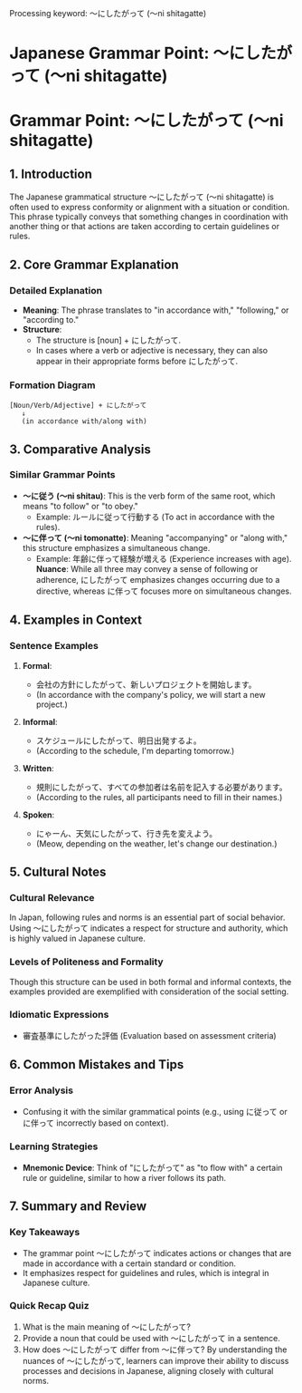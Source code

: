 Processing keyword: ～にしたがって (〜ni shitagatte)
# Japanese Grammar Point: ～にしたがって (〜ni shitagatte)
# Grammar Point: ～にしたがって (〜ni shitagatte)
## 1. Introduction
The Japanese grammatical structure ～にしたがって (〜ni shitagatte) is often used to express conformity or alignment with a situation or condition. This phrase typically conveys that something changes in coordination with another thing or that actions are taken according to certain guidelines or rules.
## 2. Core Grammar Explanation
### Detailed Explanation
- **Meaning**: The phrase translates to "in accordance with," "following," or "according to."
- **Structure**: 
   - The structure is [noun] + にしたがって.
   - In cases where a verb or adjective is necessary, they can also appear in their appropriate forms before にしたがって.
  
### Formation Diagram
```
[Noun/Verb/Adjective] + にしたがって 
   ↓   
   (in accordance with/along with)
```
## 3. Comparative Analysis
### Similar Grammar Points
- **～に従う (〜ni shitau)**: This is the verb form of the same root, which means "to follow" or "to obey." 
  - Example: ルールに従って行動する (To act in accordance with the rules).
- **～に伴って (〜ni tomonatte)**: Meaning "accompanying" or "along with," this structure emphasizes a simultaneous change.
  - Example: 年齢に伴って経験が増える (Experience increases with age).
**Nuance**: While all three may convey a sense of following or adherence, にしたがって emphasizes changes occurring due to a directive, whereas に伴って focuses more on simultaneous changes.
## 4. Examples in Context
### Sentence Examples
1. **Formal**: 
   - 会社の方針にしたがって、新しいプロジェクトを開始します。
   - (In accordance with the company's policy, we will start a new project.)
   
2. **Informal**: 
   - スケジュールにしたがって、明日出発するよ。
   - (According to the schedule, I'm departing tomorrow.)
   
3. **Written**: 
   - 規則にしたがって、すべての参加者は名前を記入する必要があります。
   - (According to the rules, all participants need to fill in their names.)
   
4. **Spoken**: 
   - にゃーん、天気にしたがって、行き先を変えよう。
   - (Meow, depending on the weather, let's change our destination.)
## 5. Cultural Notes
### Cultural Relevance
In Japan, following rules and norms is an essential part of social behavior. Using ～にしたがって indicates a respect for structure and authority, which is highly valued in Japanese culture.
### Levels of Politeness and Formality
Though this structure can be used in both formal and informal contexts, the examples provided are exemplified with consideration of the social setting. 
### Idiomatic Expressions
- 審査基準にしたがった評価 (Evaluation based on assessment criteria)
## 6. Common Mistakes and Tips
### Error Analysis
- Confusing it with the similar grammatical points (e.g., using に従って or に伴って incorrectly based on context).
  
### Learning Strategies
- **Mnemonic Device**: Think of "にしたがって" as "to flow with" a certain rule or guideline, similar to how a river follows its path.
## 7. Summary and Review
### Key Takeaways
- The grammar point ～にしたがって indicates actions or changes that are made in accordance with a certain standard or condition.
- It emphasizes respect for guidelines and rules, which is integral in Japanese culture.
### Quick Recap Quiz
1. What is the main meaning of ～にしたがって?
2. Provide a noun that could be used with ～にしたがって in a sentence.
3. How does ～にしたがって differ from ～に伴って?
By understanding the nuances of ～にしたがって, learners can improve their ability to discuss processes and decisions in Japanese, aligning closely with cultural norms.
